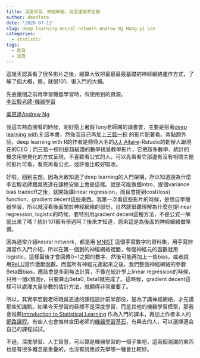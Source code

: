```yaml
---
title: 深度學習、神經網絡、吳恩達跟李宏毅
author: deadfate
date: '2020-07-13'
slug: deep learning neural network Andrew Ng Hung-yi Lee
categories:
  - statistic
tags:
  - 乾貨
  - 認真
---
```


這幾天認真看了很多影片之後，總算大致把最最最最基礎的神經網絡運作方式，了解了個大概，摁，就很101、很入門的大概。  

先丟幾個之前再學習機器學習時，有使用到的資源。  
[李宏毅老師-機器學習](https://www.youtube.com/playlist?list=PLJV_el3uVTsPy9oCRY30oBPNLCo89yu49)  

[吳恩達Andrew Ng](https://www.youtube.com/playlist?list=PLLssT5z_DsK-h9vYZkQkYNWcItqhlRJLN)  

我這次熱血開看的時候，剛好搭上暑假Tony老師開的讀書會，主要是搭著[deep learning with R](https://www.manning.com/books/deep-learning-with-r) 這本書，然後我自己再加上[三藍一棕](https://www.youtube.com/playlist?list=PLZHQObOWTQDNU6R1_67000Dx_ZCJB-3pi) 的影片配著看。兩點題外話，deep learning with R的作者是鼎鼎大名的[J.J. Allaire](https://rstudio.com/speakers/j.j.-allaire/)-Rstudio的創辦人跟現在的CEO；而三藍一棕則是超級讚的數學視覺教學影片，它把超多數學、統計的概念用視覺化的方式呈現，不喜歡看公式的人，可以先看看它那邊有沒有相關主題的影片可看，看完再看公式，或許會比較好吸收。

好啦，回到主題。因為大致知道了deep learning的入門架構，所以知道說為什麼李宏毅老師跟吳恩達在課程安排上會是這樣。就是可能做個intro、提個variance bias tradeoff之後，就開始講linear regression，而且會提到cost(loss) function、gradient decent這些東西。我第一次看這些影片的時候，是想自學機器學習，所以就沒看後面關於神經網絡的部份，自然就很難理解為什麼在提linear regression, logistic的時候，要特別用gradient decent這種方法，不是公式一解就出來了嗎？統計101都有學過阿？後來才知道，原來這是為後面的神經網絡做準備。  

因為通常介紹neural network，都是用 [MNIST](https://en.wikipedia.org/wiki/MNIST_database) 這個手寫數字的資料集，用手寫辨識當作入門介紹，所以在第一個到的神經網絡裡面，每個神經元的函數就用logistic，這樣最後才會回傳0~1之間的數字，然後可能再加上一些bias，或者說用[ReLU](https://zh.wikipedia.org/wiki/%E7%BA%BF%E6%80%A7%E6%95%B4%E6%B5%81%E5%87%BD%E6%95%B0)當作激勵函數。而當所有神經元連起來之後，我們整個神經網絡的參數Beta跟bias，應該會是多到無法計算，不像在統計學上linear regression的時候，只用一個x預測y，只要算出Beta0, Beta1就完成了。這時候，gradient decent這樣可以處理大量參數的估計方法，就顯得非常重要了。  

所以，其實李宏毅老師跟吳恩達的課程設計前半部份，是為了講神經網絡，才先講那些知識點。如果今天學習的目標不是深度學習，而是其他的機器學習模型，那我會推薦[Introduction to Statistical Learning](http://faculty.marshall.usc.edu/gareth-james/ISL/) 作為入門的課本，再加上作者本人的 [網路課程](https://www.youtube.com/playlist?list=PLOg0ngHtcqbPTlZzRHA2ocQZqB1D_qZ5V)。有些人也會推林宣田老師的[機器學習基石](https://www.youtube.com/watch?v=nQvpFSMPhr0&list=PLXVfgk9fNX2I7tB6oIINGBmW50rrmFTqf)，有興去的人，可以選擇適合自己的課程試試。  

不過，深度學習、人工智慧，可以算是機器學習的一個子集吧，這兩個潮潮的東西也是有很多概念是重疊的，也沒有說應該先學哪一種會比較好。
